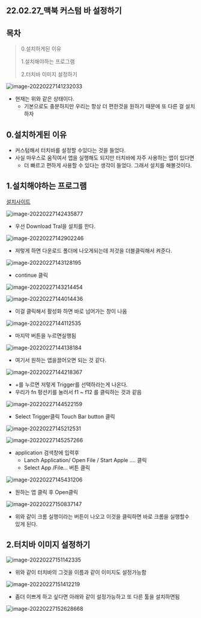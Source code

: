 ## 22.02.27_맥북 커스텀 바 설정하기

## 목차

> 0.설치하게된 이유
>
> 1.설치해야하는 프로그램
>
> 2.터치바 이미지 설정하기

![image-20220227141232033](22.02.27_맥북커스텀바설정하기.assets/image-20220227141232033.png)

- 현재는 위와 같은 상태이다.
  - 기본으로도 충분하지만 우리는 항상 더 편한것을 원하기 때문에 또 다른 걸 설치하자

## 0.설치하게된 이유

- 커스텀해서 터치바를 설정할 수있다는 것을 들었다.
- 사실 마우스로 움직여서 앱을 실행해도 되지만 터치바에 자주 사용하는 앱이 있다면
  - 더 빠르고 편하게 사용할 수 있다는 생각이 들었다. 그래서 설치를 해볼것이다.

## 1.설치해야하는 프로그램

[설치사이트](https://folivora.ai/)

![image-20220227142435877](22.02.27_맥북커스텀바설정하기.assets/image-20220227142435877.png)

- 우선 Download Tral을 설치를 한다.

![image-20220227142902246](22.02.27_맥북커스텀바설정하기.assets/image-20220227142902246.png)

- 저렇게 하면 다운로드 폴더에 나오게되는데 저것을 더블클릭해서 켜준다.

![image-20220227143128195](22.02.27_맥북커스텀바설정하기.assets/image-20220227143128195.png)

- continue 클릭

![image-20220227143214454](22.02.27_맥북커스텀바설정하기.assets/image-20220227143214454.png)

![image-20220227144014436](22.02.27_맥북커스텀바설정하기.assets/image-20220227144014436.png)

- 이걸 클릭해서 활성화 하면 바로 넘어가는 창이 나옴

![image-20220227144112535](22.02.27_맥북커스텀바설정하기.assets/image-20220227144112535.png)

- 마지막 버튼을 누르면실행됨

![image-20220227144138184](22.02.27_맥북커스텀바설정하기.assets/image-20220227144138184.png)

- 여기서 원하는 앱을끌어오면 되는 것 같다.

![image-20220227144218367](22.02.27_맥북커스텀바설정하기.assets/image-20220227144218367.png)

- +를 누르면  저렇게 Trigger를 선택하라는게 나온다.
- 우리가 fn 펑션키를 눌러서 f1 ~ f12 를 클릭하는 것과 같음

![image-20220227144522159](22.02.27_맥북커스텀바설정하기.assets/image-20220227144522159.png)

- Select Trigger클릭 Touch Bar button 클릭

![image-20220227145212531](22.02.27_맥북커스텀바설정하기.assets/image-20220227145212531.png)

![image-20220227145257266](22.02.27_맥북커스텀바설정하기.assets/image-20220227145257266.png)

- application 검색창에 입력후
  - Lanch Application/ Open File / Start Apple .... 클릭 
  - Select App /File... 버튼 클릭

![image-20220227145431206](22.02.27_맥북커스텀바설정하기.assets/image-20220227145431206.png)

- 원하는 앱 클릭 후 Open클릭

![image-20220227150837147](22.02.27_맥북커스텀바설정하기.assets/image-20220227150837147.png)

- 위와 같이 크롬 실행이라는 버튼이 나오고 이것을 클릭하면 바로 크롬을 실행할수 있게 된다.

## 2.터치바 이미지 설정하기

![image-20220227151142335](22.02.27_맥북커스텀바설정하기.assets/image-20220227151142335.png)

- 위와 같이 터치바의 그것을 이름과 같이 이미지도 설정가능함

![image-20220227151412219](22.02.27_맥북커스텀바설정하기.assets/image-20220227151412219.png)

- 좀더 이쁘게 하고 싶다면 아래와 같이 설정가능하고 또 다른 툴을 설치하면됨

![image-20220227152628668](22.02.27_맥북커스텀바설정하기.assets/image-20220227152628668.png)

